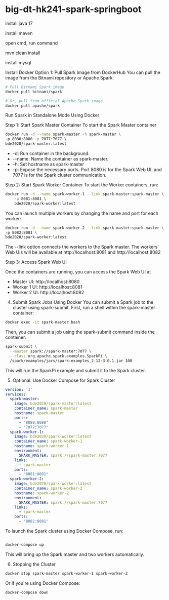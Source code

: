 # big-dt-hk241-spark-springboot

install java 17

install maven

open cmd,  run command

mvn clean install

install mysql

Install Docker
Option 1: Pull Spark Image from DockerHub
You can pull the image from the Bitnami repository or Apache Spark:

```bash
# Pull Bitnami Spark image
docker pull bitnami/spark

# Or, pull from official Apache Spark image
docker pull apache/spark
```
Run Spark in Standalone Mode Using Docker

Step 1: Start Spark Master Container
To start the Spark Master container

```bash
docker run -d --name spark-master -h spark-master \
-p 8080:8080 -p 7077:7077 \
bde2020/spark-master:latest
```
- -d: Run container in the background.
- --name: Name the container as spark-master.
- -h: Set hostname as spark-master
- -p: Expose the necessary ports. Port 8080 is for the Spark Web UI, and 7077 is for the Spark cluster communication.


Step 2: Start Spark Worker Container
To start the Worker containers, run:

```bash
docker run -d --name spark-worker-1 --link spark-master:spark-master \
    -p 8081:8081 \
    bde2020/spark-worker:latest
```

You can launch multiple workers by changing the name and port for each worker:

```bash
docker run -d --name spark-worker-2 --link spark-master:spark-master \
-p 8082:8081 \
bde2020/spark-worker:latest
```
The --link option connects the workers to the Spark master.
The workers' Web UIs will be available at http://localhost:8081 and http://localhost:8082

Step 3: Access Spark Web UI

Once the containers are running, you can access the Spark Web UI at
- Master UI: http://localhost:8080
- Worker 1 UI: http://localhost:8081
- Worker 2 UI: http://localhost:8082

4. Submit Spark Jobs Using Docker
   You can submit a Spark job to the cluster using spark-submit. First, run a shell within the spark-master container:

````bash
docker exec -it spark-master bash

````

Then, you can submit a job using the spark-submit command inside the container:

````bash
spark-submit \
  --master spark://spark-master:7077 \
  --class org.apache.spark.examples.SparkPi \
  /spark/examples/jars/spark-examples_2.12-3.0.1.jar 100
````
This will run the SparkPi example and submit it to the Spark cluster.

5. Optional: Use Docker Compose for Spark Cluster

````yaml
version: '3'
services:
  spark-master:
    image: bde2020/spark-master:latest
    container_name: spark-master
    hostname: spark-master
    ports:
      - "8080:8080"
      - "7077:7077"
  spark-worker-1:
    image: bde2020/spark-worker:latest
    container_name: spark-worker-1
    hostname: spark-worker-1
    environment:
      SPARK_MASTER: spark://spark-master:7077
    links:
      - spark-master
    ports:
      - "8081:8081"
  spark-worker-2:
    image: bde2020/spark-worker:latest
    container_name: spark-worker-2
    hostname: spark-worker-2
    environment:
      SPARK_MASTER: spark://spark-master:7077
    links:
      - spark-master
    ports:
      - "8082:8081"

````

To launch the Spark cluster using Docker Compose, run:

````bash

docker-compose up

````

This will bring up the Spark master and two workers automatically.

6. Stopping the Cluster

````bash
docker stop spark-master spark-worker-1 spark-worker-2
````

Or if you're using Docker Compose:

````bash
docker-compose down
````
